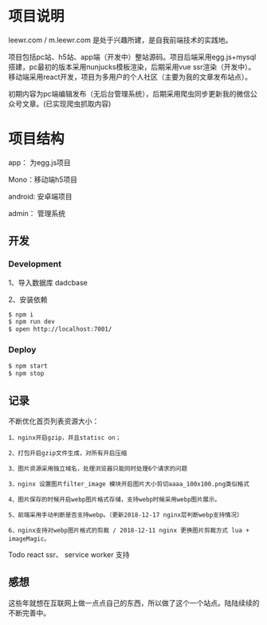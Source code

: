 # 项目说明

 leewr.com / m.leewr.com 是处于兴趣所建，是自我前端技术的实践地。 

 项目包括pc站、h5站、app端（开发中）整站源码。项目后端采用egg.js+mysql搭建，pc最初的版本采用nunjucks模板渲染，后期采用vue ssr渲染（开发中）。移动端采用react开发，项目为多用户的个人社区（主要为我的文章发布站点）。

初期内容为pc端编辑发布（无后台管理系统），后期采用爬虫同步更新我的微信公众号文章。(已实现爬虫抓取内容)

# 项目结构

app： 为egg.js项目

Mono：移动端h5项目

android: 安卓端项目

admin： 管理系统

## 开发

### Development
1、导入数据库 dadcbase

2、安装依赖

```bash
$ npm i
$ npm run dev
$ open http://localhost:7001/
```

### Deploy

```bash
$ npm start
$ npm stop
```

## 记录

不断优化首页列表资源大小：

    1、nginx开启gzip，并且statisc on；

    2、打包开启gzip文件生成，对所有开启压缩

    3、图片资源采用独立域名，处理浏览器只能同时处理6个请求的问题

    3、nginx 设置图片filter_image 模块开启图片大小剪切aaaa_100x100.png类似格式

    4、图片保存的时候开启webp图片格式存储，支持webp时候采用webp图片展示。

    5、前端采用手动判断是否支持webp。（更新2018-12-17 nginx层判断webp支持情况）

    6、nginx支持对webp图片格式的剪裁 / 2018-12-11 nginx 更换图片剪裁方式 lua + imageMagic。
Todo react ssr、 service worker 支持
## 感想
这些年就想在互联网上做一点点自己的东西，所以做了这个一个站点。陆陆续续的不断完善中。





